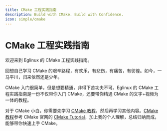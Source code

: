 ```yaml
---
title: CMake 工程实践指南
description: Build with CMake. Build with Confidence.
icon: simple/cmake
---
```


# CMake 工程实践指南

欢迎来到 Eglinux 的 CMake 工程实践指南。

回想自己学习 CMake 的艰辛路程，有欢乐，有悲伤，有痛苦，有彷徨。如今，一马平川，归来依然还是少年。

CMake 入门很简单，但是想要精通，非得下苦功夫不可。Eglinux 的 CMake 工程实践指南是一份不仅带你入门 CMake，还要带你精通 CMake 的文字+视频为一体的教程。

对于 CMake 小白，你需要先学习 [CMake 教程]，然后再学习其他内容。[CMake 教程]参考 CMake 官网的 [CMake Tutorial](https://cmake.org/cmake/help/latest/guide/tutorial/index.html)，加上我的个人理解，总结归纳而成，能够带你快速上手 CMake。




[CMake 教程]: ./tutorial/index.md